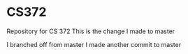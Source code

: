 # CS372
Repository for CS 372
This is the change I made to master

I branched off from master
I made another commit to master